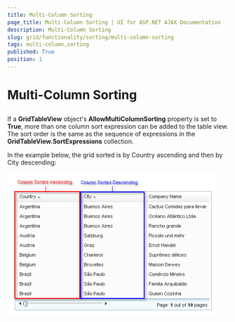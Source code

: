 ```yaml
---
title: Multi-Column Sorting
page_title: Multi-Column Sorting | UI for ASP.NET AJAX Documentation
description: Multi-Column Sorting
slug: grid/functionality/sorting/multi-column-sorting
tags: multi-column,sorting
published: True
position: 1
---
```


# Multi-Column Sorting



## 

If a __GridTableView__ object's __AllowMultiColumnSorting__ property is set to __True__, more than one column sort expression can be added to the table view. The sort order is the same as the sequence of expressions in the __GridTableView.SortExpressions__ collection.

In the example below, the grid sorted is by Country ascending and then by City descending:

![Multi-Column Sorting](images/grd_MultiColumnSort.png)
